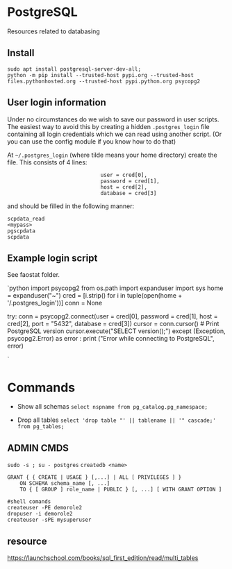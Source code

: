 # PostgreSQL
Resources related to databasing

## Install
```
sudo apt install postgresql-server-dev-all;
python -m pip install --trusted-host pypi.org --trusted-host files.pythonhosted.org --trusted-host pypi.python.org psycopg2
```

## User login information

Under no circumstances do we wish to save our password in user scripts. The easiest way to avoid this by creating a hidden `.postgres_login` file containing all login credentials which we can read using another script. (Or you can use the config module if you know how to do that)


At `~/.postgres_login` (where tilde means your home directory) create the file.
This consists of 4 lines:

                                  user = cred[0],
                                  password = cred[1],
                                  host = cred[2],
                                  database = cred[3]

 and should be filled in the following manner:
 ```
 scpdata_read
 <mypass>
 pgscpdata
 scpdata
 ```

## Example login script
See faostat folder.

`python
import psycopg2
from os.path import expanduser
import sys
home = expanduser("~")
cred = [i.strip() for i in tuple(open(home + '/.postgres_login'))]
conn = None

try:
    conn = psycopg2.connect(user = cred[0],
                                  password = cred[1],
                                  host = cred[2],
                                  port = "5432",
                                  database = cred[3])
    cursor = conn.cursor()
    # Print PostgreSQL version
    cursor.execute("SELECT version();")
except (Exception, psycopg2.Error) as error :
    print ("Error while connecting to PostgreSQL", error)


 `

# Commands

- Show all schemas `select nspname from pg_catalog.pg_namespace;`



- Drop all tables `select 'drop table "' || tablename || '" cascade;' from pg_tables;`


## ADMIN CMDS
`sudo -s ; su - postgres`
`createdb <name>`

```
GRANT { { CREATE | USAGE } [,...] | ALL [ PRIVILEGES ] }
    ON SCHEMA schema_name [, ...]
    TO { [ GROUP ] role_name | PUBLIC } [, ...] [ WITH GRANT OPTION ]
 ```

```
#shell comands
createuser -PE demorole2
dropuser -i demorole2
createuser -sPE mysuperuser
```



## resource

https://launchschool.com/books/sql_first_edition/read/multi_tables

